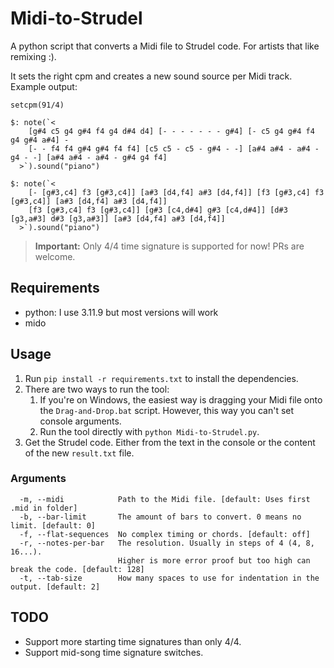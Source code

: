 # Midi-to-Strudel

A python script that converts a Midi file to Strudel code. For artists that like remixing :).

It sets the right cpm and creates a new sound source per Midi track. Example output:
```
setcpm(91/4)

$: note(`<
    [g#4 c5 g4 g#4 f4 g4 d#4 d4] [- - - - - - - g#4] [- c5 g4 g#4 f4 g4 g#4 a#4] -
    [- - f4 f4 g#4 g#4 f4 f4] [c5 c5 - c5 - g#4 - -] [a#4 a#4 - a#4 - g4 - -] [a#4 a#4 - a#4 - g#4 g4 f4]
  >`).sound("piano")

$: note(`<
    [- [g#3,c4] f3 [g#3,c4]] [a#3 [d4,f4] a#3 [d4,f4]] [f3 [g#3,c4] f3 [g#3,c4]] [a#3 [d4,f4] a#3 [d4,f4]]
    [f3 [g#3,c4] f3 [g#3,c4]] [g#3 [c4,d#4] g#3 [c4,d#4]] [d#3 [g3,a#3] d#3 [g3,a#3]] [a#3 [d4,f4] a#3 [d4,f4]]
  >`).sound("piano")
```

> **Important:** Only 4/4 time signature is supported for now! PRs are welcome.

## Requirements
- python: I use 3.11.9 but most versions will work
- mido

## Usage
1. Run `pip install -r requirements.txt` to install the dependencies.
2. There are two ways to run the tool:
    1. If you're on Windows, the easiest way is dragging your Midi file onto the `Drag-and-Drop.bat` script. However, this way you can't set console arguments.
    2. Run the tool directly with `python Midi-to-Strudel.py`.
3. Get the Strudel code. Either from the text in the console or the content of the new `result.txt` file.

### Arguments
```
  -m, --midi            Path to the Midi file. [default: Uses first .mid in folder]
  -b, --bar-limit       The amount of bars to convert. 0 means no limit. [default: 0]
  -f, --flat-sequences  No complex timing or chords. [default: off]
  -r, --notes-per-bar   The resolution. Usually in steps of 4 (4, 8, 16...).
                        Higher is more error proof but too high can break the code. [default: 128]
  -t, --tab-size        How many spaces to use for indentation in the output. [default: 2]
```

## TODO
- Support more starting time signatures than only 4/4.
- Support mid-song time signature switches.
